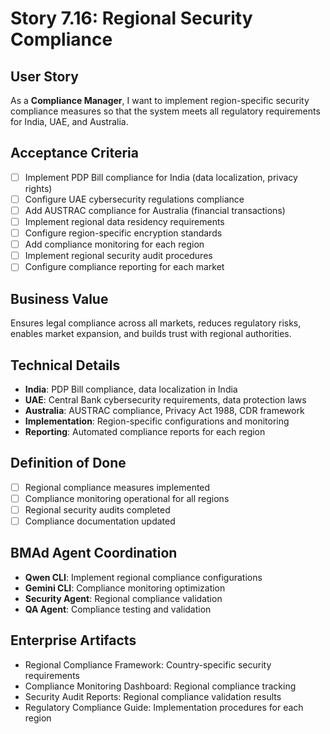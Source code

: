 # Story 7.16: Regional Security Compliance

## User Story

As a **Compliance Manager**, I want to implement region-specific security compliance measures so that the system meets all regulatory requirements for India, UAE, and Australia.

## Acceptance Criteria

- [ ] Implement PDP Bill compliance for India (data localization, privacy rights)
- [ ] Configure UAE cybersecurity regulations compliance
- [ ] Add AUSTRAC compliance for Australia (financial transactions)
- [ ] Implement regional data residency requirements
- [ ] Configure region-specific encryption standards
- [ ] Add compliance monitoring for each region
- [ ] Implement regional security audit procedures
- [ ] Configure compliance reporting for each market

## Business Value

Ensures legal compliance across all markets, reduces regulatory risks, enables market expansion, and builds trust with regional authorities.

## Technical Details

- **India**: PDP Bill compliance, data localization in India
- **UAE**: Central Bank cybersecurity requirements, data protection laws
- **Australia**: AUSTRAC compliance, Privacy Act 1988, CDR framework
- **Implementation**: Region-specific configurations and monitoring
- **Reporting**: Automated compliance reports for each region

## Definition of Done

- [ ] Regional compliance measures implemented
- [ ] Compliance monitoring operational for all regions
- [ ] Regional security audits completed
- [ ] Compliance documentation updated

## BMAd Agent Coordination

- **Qwen CLI**: Implement regional compliance configurations
- **Gemini CLI**: Compliance monitoring optimization
- **Security Agent**: Regional compliance validation
- **QA Agent**: Compliance testing and validation

## Enterprise Artifacts

- Regional Compliance Framework: Country-specific security requirements
- Compliance Monitoring Dashboard: Regional compliance tracking
- Security Audit Reports: Regional compliance validation results
- Regulatory Compliance Guide: Implementation procedures for each region
